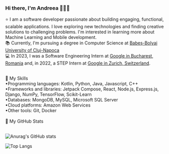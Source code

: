 ### Hi there, I'm Andreea 👩‍💻👋

⭐ I am a software developer passionate about building engaging, functional, scalable applications. I love exploring new technologies and finding creative solutions to challenging problems. I'm interested in learning more about Machine Learning and Mobile development.<br />
📚 Currently, I'm pursuing a degree in Computer Science at [Babeș-Bolyai University of Cluj-Napoca](https://www.cs.ubbcluj.ro/en/)<br />
💻 In 2023, I was a Software Engineering Intern at [Google in Bucharest, Romania](https://www.google.com/about/careers/applications/locations/bucharest/) and, in 2022, a STEP Intern at [Google in Zurich, Switzerland](https://careers.google.com/stories/5-surprises-about-google-zurich/?hl=en_US).

<br />
🚀 My Skills <br />
•Programming languages: Kotlin, Python, Java, Javascript, C++ <br />
•Frameworks and libraries: Jetpack Compose, React, Node.js, Express.js, Django, NumPy, TensorFlow, Scikit-Learn <br />
•Databases:  MongoDB, MySQL, Microsoft SQL Server <br />
•Cloud platforms: Amazon Web Services <br />
•Other tools: Git, Docker<br />

<br />
🌟 My GitHub Stats
<br /><br />

![Anurag's GitHub stats](https://github-readme-stats.vercel.app/api?username=AndreeaIlie516&show_icons=true&theme=tokyonight)


![Top Langs](https://github-readme-stats.vercel.app/api/top-langs/?username=AndreeaIlie516&theme=tokyonight&exclude_repo=andreeailie516.github.io,Bac-is-Coming,Art-Gallery&langs_count=8&hide=Makefile,CMake,Batchfile,HTML,C%23,Jupyter%20Notebook&layout=compact)


